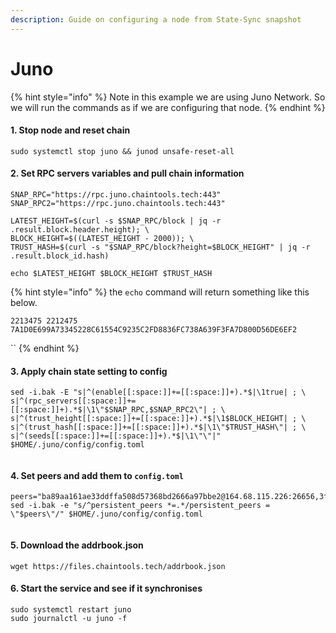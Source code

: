 ```yaml
---
description: Guide on configuring a node from State-Sync snapshot
---
```


# Juno

{% hint style="info" %}
Note in this example we are using Juno Network. So we will run the commands as if we are configuring that node.
{% endhint %}

####

#### 1. Stop node and reset chain

```
sudo systemctl stop juno && junod unsafe-reset-all
```



#### 2. Set RPC servers variables and pull chain information

```
SNAP_RPC="https://rpc.juno.chaintools.tech:443"
SNAP_RPC2="https://rpc.juno.chaintools.tech:443"

LATEST_HEIGHT=$(curl -s $SNAP_RPC/block | jq -r .result.block.header.height); \
BLOCK_HEIGHT=$((LATEST_HEIGHT - 2000)); \
TRUST_HASH=$(curl -s "$SNAP_RPC/block?height=$BLOCK_HEIGHT" | jq -r .result.block_id.hash)

echo $LATEST_HEIGHT $BLOCK_HEIGHT $TRUST_HASH
```



{% hint style="info" %}
the `echo` command will return something like this below.&#x20;

`2213475 2212475 7A1D0E699A73345228C61554C9235C2FD8836FC738A639F3FA7D800D56DE6EF2`

``
{% endhint %}

#### 3. Apply chain state setting to config

```
sed -i.bak -E "s|^(enable[[:space:]]+=[[:space:]]+).*$|\1true| ; \
s|^(rpc_servers[[:space:]]+=[[:space:]]+).*$|\1\"$SNAP_RPC,$SNAP_RPC2\"| ; \
s|^(trust_height[[:space:]]+=[[:space:]]+).*$|\1$BLOCK_HEIGHT| ; \
s|^(trust_hash[[:space:]]+=[[:space:]]+).*$|\1\"$TRUST_HASH\"| ; \
s|^(seeds[[:space:]]+=[[:space:]]+).*$|\1\"\"|" $HOME/.juno/config/config.toml


```



#### 4.  Set peers and add them to `config.toml`

```
peers="ba89aa161ae33ddffa508d57368bd2666a97bbe2@164.68.115.226:26656,3f9f2b2b857c13c89d6d7a88d5ee90fc0a8d3736@144.91.64.59:26656,fa39785c5c0cda07a0b0b61a686401da78909034@5.9.19.119:26656,0eeb0232a4883c4a57a52af006fc2ad5b64b59b3@49.12.176.139:26656,21d8a9da7d963db00814447979ffa2ef0f65fee9@54.216.124.105:26656,14ccff2e3eb02f0d78d16fd147a24e569edbaa43@18.206.130.37:26656,2ed6df7c98ca4ef9c40fcdce255daf56e3e502d5@51.81.208.3:26656"
sed -i.bak -e "s/^persistent_peers *=.*/persistent_peers = \"$peers\"/" $HOME/.juno/config/config.toml


```



#### 5. Download the addrbook.json

```
wget https://files.chaintools.tech/addrbook.json
```



#### 6. Start the service and see if it synchronises&#x20;

```
sudo systemctl restart juno
sudo journalctl -u juno -f
```



